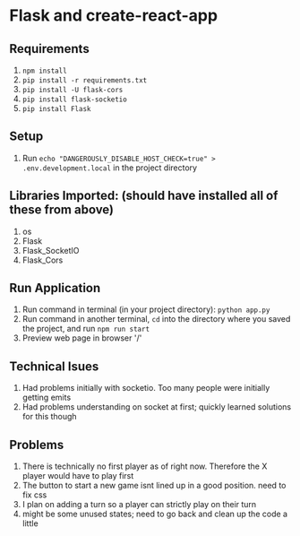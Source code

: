 # Flask and create-react-app

## Requirements
1. `npm install`
2. `pip install -r requirements.txt`
3. `pip install -U flask-cors`
4. `pip install flask-socketio`
5. `pip install Flask`



## Setup
1. Run `echo "DANGEROUSLY_DISABLE_HOST_CHECK=true" > .env.development.local` in the project directory

## Libraries Imported: (should have installed all of these from above)
1. os
2. Flask
3. Flask_SocketIO
4. Flask_Cors

## Run Application
1. Run command in terminal (in your project directory): `python app.py`
2. Run command in another terminal, `cd` into the directory where you saved the project, and run `npm run start`
3. Preview web page in browser '/'

## Technical Isues
1. Had problems initially with socketio.  Too many people were initially getting emits
2. Had problems understanding on socket at first; quickly learned solutions for this though

## Problems
1. There is technically no first player as of right now. Therefore the X player would have to play first
2. The button to start a new game isnt lined up in a good position.  need to fix css
3. I plan on adding a turn so a player can strictly play on their turn 
4. might be some unused states; need to go back and clean up the code a little

